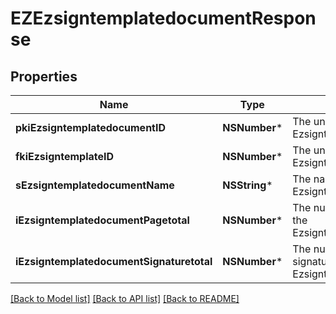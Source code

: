 # EZEzsigntemplatedocumentResponse

## Properties
Name | Type | Description | Notes
------------ | ------------- | ------------- | -------------
**pkiEzsigntemplatedocumentID** | **NSNumber*** | The unique ID of the Ezsigntemplatedocument | 
**fkiEzsigntemplateID** | **NSNumber*** | The unique ID of the Ezsigntemplate | 
**sEzsigntemplatedocumentName** | **NSString*** | The name of the Ezsigntemplatedocument. | 
**iEzsigntemplatedocumentPagetotal** | **NSNumber*** | The number of pages in the Ezsigntemplatedocument. | 
**iEzsigntemplatedocumentSignaturetotal** | **NSNumber*** | The number of total signatures in the Ezsigntemplate. | 

[[Back to Model list]](../README.md#documentation-for-models) [[Back to API list]](../README.md#documentation-for-api-endpoints) [[Back to README]](../README.md)


